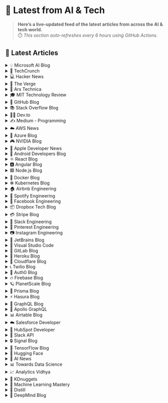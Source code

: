 # 📰 Latest from AI & Tech  

> **Here’s a live-updated feed of the latest articles from across the AI & tech world.**  
> ⏱️ *This section auto-refreshes every 6 hours using GitHub Actions.*

## 📰 Latest Articles
<!-- BLOG-POST-LIST:START -->

<details>
<summary>💡 Microsoft AI Blog</summary>

- [A conversation with Kevin Scott: What’s next in AI](https://blogs.microsoft.com/ai/a-conversation-with-kevin-scott-whats-next-in-ai/) (2022-12-06)
- [From Hot Wheels to handling content: How brands are using Microsoft AI to be more productive and imaginative](https://blogs.microsoft.com/ai/from-hot-wheels-to-handling-content-how-brands-are-using-microsoft-ai-to-be-more-productive-and-imaginative/) (2022-10-12)
- [Microsoft open sources its ‘farm of the future’ toolkit](https://blogs.microsoft.com/ai/microsoft-open-sources-its-farm-of-the-future-toolkit/) (2022-10-06)
- [How data and AI will transform contact centres for financial services](https://cloudblogs.microsoft.com/industry-blog/en-gb/financial-services/2022/07/25/how-data-and-ai-will-transform-contact-centres-for-financial-services/) (2022-07-25)
- [AI-equipped drones study dolphins on the edge of extinction](https://news.microsoft.com/apac/features/ai-drones-dolphins-maui63/) (2022-07-21)

</details>

<details>
<summary>🚀 TechCrunch</summary>

- [OpenAI reorganizes research team behind ChatGPT’s personality](https://techcrunch.com/2025/09/05/openai-reorganizes-research-team-behind-chatgpts-personality/) (2025-09-05)
- [Screw the money — Anthropic’s $1.5B copyright settlement sucks for writers](https://techcrunch.com/2025/09/05/screw-the-money-anthropics-1-5b-copyright-settlement-sucks-for-writers/) (2025-09-05)
- [Personalized AI companion app Dot is shutting down](https://techcrunch.com/2025/09/05/personalized-ai-companion-app-dot-is-shutting-down/) (2025-09-05)
- [Attorneys general warn OpenAI ‘harm to children will not be tolerated’](https://techcrunch.com/2025/09/05/attorneys-general-warn-openai-harm-to-children-will-not-be-tolerated/) (2025-09-05)
- [Google Gemini dubbed ‘high risk’ for kids and teens in new safety assessment](https://techcrunch.com/2025/09/05/google-gemini-dubbed-high-risk-for-kids-and-teens-in-new-safety-assessment/) (2025-09-05)

</details>

<details>
<summary>💻 Hacker News</summary>

- [Rug pulls, forks, and open-source feudalism](https://lwn.net/SubscriberLink/1036465/e80ebbc4cee39bfb/) (2025-09-06)
- [Developing a Space Flight Simulator in Clojure](https://www.wedesoft.de/software/2025/09/05/clojure-game/) (2025-09-06)
- [GLM 4.5 with Claude Code](https://docs.z.ai/guides/llm/glm-4.5) (2025-09-06)
- [The Universe Within 12.5 Light Years](http://www.atlasoftheuniverse.com/12lys.html) (2025-09-05)
- [Quantum Mechanics, Concise Book](https://github.com/basketballguy999/Quantum-Mechanics-Concise-Book) (2025-09-05)

</details>

<details>
<summary>📱 The Verge</summary>

- [First look: Dyson’s Spot+Scrub Ai robot seeks out stains](https://www.theverge.com/ifa-berlin/772423/dyson-spot-scrub-ai-robot-vacuum-mop-multifunction-dock-first-look) (2025-09-06)
- [The best robot vacuums we&#8217;ve tested for 2025](https://www.theverge.com/22997597/best-robot-vacuum-cleaner) (2025-09-05)
- [Silicon Valley’s most powerful alliance just got stronger](https://www.theverge.com/command-line-newsletter/773260/google-apple-search-deal-money-ai) (2025-09-05)
- [Classic Sesame Street episodes are coming to YouTube](https://www.theverge.com/news/773164/youtube-sesame-street-classic-episodes-netflix) (2025-09-05)
- [Anthropic to pay $1.5 billion to authors in landmark AI settlement](https://www.theverge.com/anthropic/773087/anthropic-to-pay-1-5-billion-to-authors-in-landmark-ai-settlement) (2025-09-05)

</details>

<details>
<summary>🔬 Ars Technica</summary>

- [GOP may finally succeed in unrelenting quest to kill two NASA climate satellites](https://arstechnica.com/space/2025/09/gop-may-finally-succeed-in-unrelenting-quest-to-kill-two-nasa-climate-satellites/) (2025-09-06)
- [Who can get a COVID vaccine—and how? It’s complicated.](https://arstechnica.com/health/2025/09/who-can-get-a-covid-vaccine-and-how-its-complicated/) (2025-09-05)
- [“First of its kind” AI settlement: Anthropic to pay authors $1.5 billion](https://arstechnica.com/tech-policy/2025/09/first-of-its-kind-ai-settlement-anthropic-to-pay-authors-1-5-billion/) (2025-09-05)
- [What to expect (and not expect) from yet another September Apple event](https://arstechnica.com/gadgets/2025/09/what-to-expect-and-not-expect-from-yet-another-september-apple-event/) (2025-09-05)
- [Civilization VII team at Firaxis Games faces layoffs](https://arstechnica.com/gaming/2025/09/civilization-vii-team-at-firaxis-games-faces-layoffs/) (2025-09-05)

</details>

<details>
<summary>🎓 MIT Technology Review</summary>

- [The Download: longevity myths, and sewer-cleaning robots](https://www.technologyreview.com/2025/09/05/1123207/the-download-longevity-myths-and-sewer-cleaning-robots/) (2025-09-05)
- [Putin says organ transplants could grant immortality. Not quite.](https://www.technologyreview.com/2025/09/05/1123113/putin-organ-transplants-immortality-longevity-replacement/) (2025-09-05)
- [Imagining the future of banking with agentic AI](https://www.technologyreview.com/2025/09/04/1123023/imagining-the-future-of-banking-with-agentic-ai/) (2025-09-04)
- [The Download: unnerving AI avatars, and Trump’s climate gift to China](https://www.technologyreview.com/2025/09/04/1123066/the-download-unnerving-ai-avatars-and-trumps-climate-gift-to-china/) (2025-09-04)
- [Transforming CX with embedded real-time analytics ](https://www.technologyreview.com/2025/09/04/1122669/transforming-cx-with-embedded-real-time-analytics/) (2025-09-04)

</details>

<details>
<summary>🐙 GitHub Blog</summary>

- [How to debug a web app with Playwright MCP and GitHub Copilot](https://github.blog/ai-and-ml/github-copilot/how-to-debug-a-web-app-with-playwright-mcp-and-github-copilot/) (2025-09-05)
- [GitHub is enabling broader access for developers in Syria following new government trade rules](https://github.blog/company/github-is-enabling-broader-access-for-developers-in-syria-following-new-government-trade-rules/) (2025-09-05)
- [Building smarter interactions with MCP elicitation: From clunky tool calls to seamless user experiences](https://github.blog/ai-and-ml/github-copilot/building-smarter-interactions-with-mcp-elicitation-from-clunky-tool-calls-to-seamless-user-experiences/) (2025-09-04)
- [5 tips for writing better custom instructions for Copilot](https://github.blog/ai-and-ml/github-copilot/5-tips-for-writing-better-custom-instructions-for-copilot/) (2025-09-03)
- [Spec-driven development with AI: Get started with a new open source toolkit](https://github.blog/ai-and-ml/generative-ai/spec-driven-development-with-ai-get-started-with-a-new-open-source-toolkit/) (2025-09-02)

</details>

<details>
<summary>📚 Stack Overflow Blog</summary>

- [Kotlin is more than just the Android house language](https://stackoverflow.blog/2025/09/05/kotlin-is-more-than-just-the-android-house-language/) (2025-09-05)
- [Back to school? Developers at Stack Overflow have some advice for you](https://stackoverflow.blog/2025/09/02/back-to-school-developers-at-stack-overflow-have-some-advice-for-you/) (2025-09-02)
- [Getting started on Stack Overflow: a step-by-step guide for students](https://stackoverflow.blog/2025/09/02/getting-started-on-stack-overflow-a-step-by-step-guide-for-students/) (2025-09-02)
- [Stack Overflow is helping you learn to code with new resources](https://stackoverflow.blog/2025/09/02/stack-overflow-is-helping-you-learn-to-code-with-new-resources/) (2025-09-02)
- [Introducing your newest study buddy: stackoverflow.ai](https://stackoverflow.blog/2025/09/02/introducing-your-newest-study-buddy-stackoverflow-ai/) (2025-09-02)

</details>

<details>
<summary>👨‍💻 Dev.to</summary>

- [Ever wished programming languages spoke more like humans?](https://dev.to/emmanuel_lijo_6fa821ceec8/ever-wished-programming-languages-spoke-more-like-humans-57o1) (2025-09-06)
- [15 ways your website loads from Google Search and how to measure each one](https://dev.to/paweldev/15-ways-your-website-loads-from-google-search-and-how-to-measure-each-one-59jg) (2025-09-06)
- [What's the Difference Between localStorage and NonLocalStorage? A Developer's Guide](https://dev.to/adrai/whats-the-difference-between-localstorage-and-nonlocalstorage-a-developers-guide-4bim) (2025-09-06)
- [Part-40: Google Serverless Cloud Run Services and Jobs](https://dev.to/latchudevops/part-40-google-serverless-cloud-run-services-and-jobs-42gh) (2025-09-06)
- [ReUniteME – Using MERN to Help Families Reconnect with Missing Persons](https://dev.to/jeelion22/reuniteme-using-mern-to-help-families-reconnect-with-missing-persons-57pe) (2025-09-06)

</details>

<details>
<summary>✍️ Medium - Programming</summary>

- [The BEAM VM Is the Most Underrated Piece of Tech You’ve Never Heard Of](https://medium.com/@neerupujari5/the-beam-vm-is-the-most-underrated-piece-of-tech-youve-never-heard-of-da9fa3cb1e52?source=rss------programming-5) (2025-09-06)
- [5 Emerging Technology Trends That Will Dominate 2025 (And How They’ll Shape Your Life)](https://medium.com/@karmakoders/5-emerging-technology-trends-that-will-dominate-2025-and-how-theyll-shape-your-life-a55d7b3fbb2a?source=rss------programming-5) (2025-09-06)
- [Tamannaah Bhatia is one of the most versatile and talented actresses in Indian cinema.](https://medium.com/@ankitdamodar89/tamannaah-bhatia-is-one-of-the-most-versatile-and-talented-actresses-in-indian-cinema-390bc364db52?source=rss------programming-5) (2025-09-06)
- [ Advanced JavaScript Tips That’ll Make You Go “Whoa!” ](https://medium.com/@TheblogStacker/advanced-javascript-tips-thatll-make-you-go-whoa-c0d7a68116c8?source=rss------programming-5) (2025-09-06)
- [From Zero to $2K/Month: My Journey Selling Code Snippets](https://medium.com/technology-core/from-zero-to-2k-month-my-journey-selling-code-snippets-bdcc49e817e1?source=rss------programming-5) (2025-09-06)

</details>

<details>
<summary>☁️ AWS News</summary>

- [Now Open — AWS Asia Pacific (New Zealand) Region](https://aws.amazon.com/blogs/aws/now-open-aws-asia-pacific-new-zealand-region/) (2025-09-01)
- [AWS Weekly Roundup: Amazon EC2, Amazon Q Developer, IPv6 updates, and more (September 1, 2025)](https://aws.amazon.com/blogs/aws/aws-weekly-roundup-amazon-ec2-amazon-q-developer-ipv6-updates-and-more-september-1-2025/) (2025-09-01)
- [New general-purpose Amazon EC2 M8i and M8i Flex instances are now available](https://aws.amazon.com/blogs/aws/new-general-purpose-amazon-ec2-m8i-and-m8i-flex-instances-are-now-available/) (2025-08-28)
- [AWS services scale to new heights for Prime Day 2025: key metrics and milestones](https://aws.amazon.com/blogs/aws/aws-services-scale-to-new-heights-for-prime-day-2025-key-metrics-and-milestones/) (2025-08-26)
- [AWS Weekly Roundup: Amazon Aurora 10th anniversary, Amazon EC2 R8 instances, Amazon Bedrock and more (August 25, 2025)](https://aws.amazon.com/blogs/aws/aws-weekly-roundup-amazon-aurora-10th-anniversary-amazon-ec2-r8-instances-amazon-bedrock-and-more-august-25-2025/) (2025-08-25)

</details>

<details>
<summary>🔵 Azure Blog</summary>

- [Azure mandatory multifactor authentication: Phase 2 starting in October 2025](https://azure.microsoft.com/en-us/blog/azure-mandatory-multifactor-authentication-phase-2-starting-in-october-2025/) (2025-09-05)
- [Microsoft Cost Management updates—July & August 2025](https://azure.microsoft.com/en-us/blog/microsoft-cost-management-updates-july-august-2025/) (2025-09-04)
- [Agent Factory: From prototype to production—developer tools and rapid agent development](https://azure.microsoft.com/en-us/blog/agent-factory-from-prototype-to-production-developer-tools-and-rapid-agent-development/) (2025-09-03)
- [Agent Factory: Top 5 agent observability best practices for reliable AI](https://azure.microsoft.com/en-us/blog/agent-factory-top-5-agent-observability-best-practices-for-reliable-ai/) (2025-08-27)
- [Transforming scientific discovery with Microsoft Azure and NVIDIA](https://azure.microsoft.com/en-us/blog/transforming-scientific-discovery-with-microsoft-azure-and-nvidia/) (2025-08-26)

</details>

<details>
<summary>🎮 NVIDIA Blog</summary>

- [Now Live: Europe’s First Exascale Supercomputer, JUPITER, Accelerates Climate Research, Neuroscience, Quantum Simulation](https://blogs.nvidia.com/blog/jupiter-exascale-supercomputer-live/) (2025-09-05)
- [NVIDIA Pledges AI Education Funding for K-12 Programs](https://blogs.nvidia.com/blog/ai-education-k-12/) (2025-09-04)
- [AI On: 6 Ways AI Agents Are Raising Team Performance — and How to Measure It](https://blogs.nvidia.com/blog/ways-ai-agents-are-raising-team-performance/) (2025-09-04)
- [Cloud Gaming to Reach New Heights: GeForce NOW’s Blackwell RTX Upgrade Begins Next Week](https://blogs.nvidia.com/blog/geforce-now-thursday-sept-2025/) (2025-09-04)
- [Scene It to Believe It: Populate 3D Worlds Quickly With NVIDIA AI Blueprints](https://blogs.nvidia.com/blog/rtx-ai-garage-blueprint-3d-object-nim-microsoft-trellis/) (2025-09-03)

</details>

<details>
<summary>🍎 Apple Developer News</summary>

- [Hello Developer: September 2025](https://developer.apple.com/news/?id=6zd7a3al) (2025-09-02)
- [Awe dropping.](https://developer.apple.com/news/?id=p9nukitr) (2025-08-26)
- [Tax and Price Updates for Apps, In-App Purchases, and Subscriptions](https://developer.apple.com/news/?id=yo2104n5) (2025-08-21)
- [Hello Developer: August 2025](https://developer.apple.com/news/?id=4qkavrhc) (2025-08-05)
- [Updated age ratings in App Store Connect](https://developer.apple.com/news/?id=ks775ehf) (2025-07-24)

</details>

<details>
<summary>🤖 Android Developers Blog</summary>

- [Elevating media playback: Introducing preloading with Media3 - Part 1](https://android-developers.googleblog.com/2025/09/introducing-preloading-with-media3.html) (2025-09-05)
- [Best practices for migrating users to passkeys with Credential Manager](https://android-developers.googleblog.com/2025/09/best-practices-migrating-users-passkeys-credential-manager.html) (2025-09-04)
- [#WeArePlay: Meet the people behind apps & games powering businesses around the world](https://android-developers.googleblog.com/2025/09/weareplay-meet-people-behind-apps-games.html) (2025-09-04)
- [The latest for devs from Made by Google, updates to Gemini in Android Studio, plus a new Androidify: our summer episode of The Android Show ](https://android-developers.googleblog.com/2025/09/the-android-show-summer-edition.html) (2025-09-03)
- [Entri cut UI development time by 40% with Gemini in Android Studio](https://android-developers.googleblog.com/2025/09/entri-cut-ui-development-time-gemini-android-studio.html) (2025-09-03)

</details>

<details>
<summary>⚛️ React Blog</summary>

- [React Labs: What We've Been Working On – June 2022](https://reactjs.org/blog/2022/06/15/react-labs-what-we-have-been-working-on-june-2022.html) (2022-06-15)
- [React v18.0](https://reactjs.org/blog/2022/03/29/react-v18.html) (2022-03-29)
- [How to Upgrade to React 18](https://reactjs.org/blog/2022/03/08/react-18-upgrade-guide.html) (2022-03-08)
- [React Conf 2021 Recap](https://reactjs.org/blog/2021/12/17/react-conf-2021-recap.html) (2021-12-17)
- [The Plan for React 18](https://reactjs.org/blog/2021/06/08/the-plan-for-react-18.html) (2021-06-08)

</details>

<details>
<summary>🅰️ Angular Blog</summary>

- [Angular Summer Update 2025](https://blog.angular.dev/angular-summer-update-2025-1987592a0b42?source=rss----447683c3d9a3---4) (2025-08-29)
- [The Angular Custom Profiling Track is now available](https://blog.angular.dev/the-angular-custom-profiling-track-is-now-available-0f9d8d36218a?source=rss----447683c3d9a3---4) (2025-07-02)
- [Announcing Angular v20](https://blog.angular.dev/announcing-angular-v20-b5c9c06cf301?source=rss----447683c3d9a3---4) (2025-05-28)
- [Build AI-Powered Apps With Genkit and Angular](https://blog.angular.dev/build-ai-powered-apps-with-genkit-and-angular-707db8918c3a?source=rss----447683c3d9a3---4) (2025-03-18)
- [Seamless data fetching with httpResource](https://blog.angular.dev/seamless-data-fetching-with-httpresource-71ba7c4169b9?source=rss----447683c3d9a3---4) (2025-03-07)

</details>

<details>
<summary>🟩 Node.js Blog</summary>

- [Node.js v20.19.5 (LTS)](https://nodejs.org/en/blog/release/v20.19.5) (2025-09-03)
- [Node.js v22.19.0 (LTS)](https://nodejs.org/en/blog/release/v22.19.0) (2025-08-28)
- [Node.js v24.7.0 (Current)](https://nodejs.org/en/blog/release/v24.7.0) (2025-08-27)
- [Node.js v24.6.0 (Current)](https://nodejs.org/en/blog/release/v24.6.0) (2025-08-14)
- [Node.js v22.18.0 (LTS)](https://nodejs.org/en/blog/release/v22.18.0) (2025-07-31)

</details>

<details>
<summary>🐳 Docker Blog</summary>

- [Docker Acquisition of MCP Defender Helps Meet Challenges of Securing the Agentic Future](https://www.docker.com/blog/docker-acquires-mcp-defender-ai-agent-security/) (2025-09-05)
- [Hybrid AI Isn’t the Future — It’s Here (and It Runs in Docker)](https://www.docker.com/blog/hybrid-ai-and-how-it-runs-in-docker/) (2025-09-04)
- [You are Doing MCP Wrong: 3 Big Misconceptions](https://www.docker.com/blog/mcp-misconceptions-tools-agents-not-api/) (2025-09-03)
- [Broadcom’s New Bitnami Restrictions? Migrate Easily with Docker](https://www.docker.com/blog/broadcoms-new-bitnami-restrictions-migrate-easily-with-docker/) (2025-08-30)
- [Boost Your Copilot with SonarQube via Docker MCP Toolkit and Gateway](https://www.docker.com/blog/blog-sonarqube-copilot-docker-mcp-toolkit/) (2025-08-29)

</details>

<details>
<summary>☸️ Kubernetes Blog</summary>

- [Kubernetes v1.34: Pod Replacement Policy for Jobs Goes GA](https://kubernetes.io/blog/2025/09/05/kubernetes-v1-34-pod-replacement-policy-for-jobs-goes-ga/) (2025-09-05)
- [Kubernetes v1.34: PSI Metrics for Kubernetes Graduates to Beta](https://kubernetes.io/blog/2025/09/04/kubernetes-v1-34-introducing-psi-metrics-beta/) (2025-09-04)
- [Kubernetes v1.34: Service Account Token Integration for Image Pulls Graduates to Beta](https://kubernetes.io/blog/2025/09/03/kubernetes-v1-34-sa-tokens-image-pulls-beta/) (2025-09-03)
- [Kubernetes v1.34: Introducing CPU Manager Static Policy Option for Uncore Cache Alignment](https://kubernetes.io/blog/2025/09/02/kubernetes-v1-34-prefer-align-by-uncore-cache-cpumanager-static-policy-optimization/) (2025-09-02)
- [Kubernetes v1.34: DRA has graduated to GA](https://kubernetes.io/blog/2025/09/01/kubernetes-v1-34-dra-updates/) (2025-09-01)

</details>

<details>
<summary>🏠 Airbnb Engineering</summary>

- [Migrating Airbnb’s JVM Monorepo to Bazel](https://medium.com/airbnb-engineering/migrating-airbnbs-jvm-monorepo-to-bazel-33f90eda51ec?source=rss----53c7c27702d5---4) (2025-08-13)
- [Seamless Istio Upgrades at Scale](https://medium.com/airbnb-engineering/seamless-istio-upgrades-at-scale-bcb0e49c5cf8?source=rss----53c7c27702d5---4) (2025-08-07)
- [Achieving High Availability with distributed database on Kubernetes at Airbnb](https://medium.com/airbnb-engineering/achieving-high-availability-with-distributed-database-on-kubernetes-at-airbnb-58cc2e9856f4?source=rss----53c7c27702d5---4) (2025-07-28)
- [Understanding and Improving SwiftUI Performance](https://medium.com/airbnb-engineering/understanding-and-improving-swiftui-performance-37b77ac61896?source=rss----53c7c27702d5---4) (2025-06-24)
- [Load Testing with Impulse at Airbnb](https://medium.com/airbnb-engineering/load-testing-with-impulse-at-airbnb-f466874d03d2?source=rss----53c7c27702d5---4) (2025-06-09)

</details>

<details>
<summary>🎵 Spotify Engineering</summary>

- [Incident Report: Spotify Outage on April 16, 2025](https://engineering.atspotify.com/2025/5/incident-report-spotify-outage-on-april-16-2025/) (2025-05-09)
- [Celebrating Five Years of Backstage: From Open Source Project to Enterprise Business](https://engineering.atspotify.com/2025/4/celebrating-five-years-of-backstage/) (2025-04-23)
- [A Behind-the-Scenes Look at How We Release the Spotify App (Part 1)](https://engineering.atspotify.com/2025/4/how-we-release-the-spotify-app-part-1/) (2025-04-17)
- [An Insider’s Tips for Taking the Certified Backstage Associate (CBA) Exam](https://engineering.atspotify.com/2025/3/certified-backstage-associate-exam-tips/) (2025-03-25)
- [Building Confidence: A Case Study in How to Create Confidence Scores for GenAI Applications](https://engineering.atspotify.com/2024/12/building-confidence-a-case-study-in-how-to-create-confidence-scores-for-genai-applications/) (2024-12-12)

</details>

<details>
<summary>👥 Facebook Engineering</summary>

- [A New Ranking Framework for Better Notification Quality on Instagram](https://engineering.fb.com/2025/09/02/ml-applications/a-new-ranking-framework-for-better-notification-quality-on-instagram/) (2025-09-02)
- [Enabling Kotlin incremental compilation on Buck2](https://engineering.fb.com/2025/08/26/open-source/enabling-kotlin-incremental-compilation-on-buck2/) (2025-08-26)
- [Creating AI agent solutions for warehouse data access and security](https://engineering.fb.com/2025/08/13/data-infrastructure/agentic-solution-for-warehouse-data-access/) (2025-08-13)
- [Federation Platform and Privacy Waves: How Meta distributes compliance-related tasks at scale](https://engineering.fb.com/2025/08/11/security/federation-platform-privacy-waves-meta-distributes-compliance-tasks/) (2025-08-11)
- [Diff Risk Score: AI-driven risk-aware software development](https://engineering.fb.com/2025/08/06/developer-tools/diff-risk-score-drs-ai-risk-aware-software-development-meta/) (2025-08-06)

</details>

<details>
<summary>📦 Dropbox Tech Blog</summary>

- [Hack Week 2025: How these engineers liquid-cooled a GPU server](https://dropbox.tech/culture/hack-week-2025-liquid-cooling-gpu-server) (2025-08-27)
- [Driving AI adoption at Dropbox: a conversation with CTO Ali Dasdan](https://dropbox.tech/culture/ai-adoption-productivity-dropbox-cto-ali-dasdan) (2025-08-19)
- [Making file encryption fast and secure for teams with advanced key management](https://dropbox.tech/security/file-encryption-teams-advanced-key-management) (2025-07-10)
- [Seventh-generation server hardware at Dropbox: our most efficient and capable architecture yet](https://dropbox.tech/infrastructure/seventh-generation-server-hardware) (2025-07-02)
- [How we brought multimedia search to Dropbox Dash](https://dropbox.tech/infrastructure/multimedia-search-dropbox-dash-evolution) (2025-05-29)

</details>

<details>
<summary>💳 Stripe Blog</summary>

- [Introducing Tempo, the payments-first blockchain](https://tempo.xyz/launch-announcement) (2025-09-04)
- [The conversion paradox: 3DS trends in regulated markets](https://stripe.com/blog/3ds-trends-in-regulated-markets) (2025-08-26)
- [The top industries and business models using AI for fraud prevention](https://stripe.com/blog/top-industries-and-business-models-using-ai-for-fraud-prevention) (2025-08-12)
- [How we built it: Jurisdiction resolution for Stripe Tax](https://stripe.com/blog/how-we-built-it-jurisdiction-resolution-for-stripe-tax) (2025-07-10)
- [Inside the growth of the top AI companies on Stripe](https://stripe.com/blog/inside-the-growth-of-the-top-ai-companies-on-stripe) (2025-06-30)

</details>

<details>
<summary>💬 Slack Engineering</summary>

- [Building Slack’s Anomaly Event Response](https://slack.engineering/building-slacks-anomaly-event-response/) (2025-09-04)
- [Optimizing Our E2E Pipeline](https://slack.engineering/speedup-e2e-testing/) (2025-04-14)
- [How we built enterprise search to be secure and private](https://slack.engineering/how-we-built-enterprise-search-to-be-secure-and-private/) (2025-03-07)
- [Automated Accessibility Testing at Slack](https://slack.engineering/automated-accessibility-testing-at-slack/) (2025-01-07)
- [Migration Automation: Easing the Jenkins → GHA shift with help from AI](https://slack.engineering/migration-automation-easing-the-jenkins-%e2%86%92-gha-shift-with-help-from-ai/) (2024-12-16)

</details>

<details>
<summary>📌 Pinterest Engineering</summary>

- [Developer Experience at Pinterest: The Journey to PinConsole](https://medium.com/pinterest-engineering/developer-experience-at-pinterest-the-journey-to-pinconsole-b34ac9e3bdd9?source=rss-ef81ef829bcb------2) (2025-08-22)
- [Debugging the One-in-a-Million Failure: Migrating Pinterest’s Search Infrastructure to Kubernetes](https://medium.com/pinterest-engineering/debugging-the-one-in-a-million-failure-migrating-pinterests-search-infrastructure-to-kubernetes-bef9af9dabf4?source=rss-ef81ef829bcb------2) (2025-07-16)
- [Next Gen Data Processing at Massive Scale At Pinterest With Moka (Part 1 of 2)](https://medium.com/pinterest-engineering/next-gen-data-processing-at-massive-scale-at-pinterest-with-moka-part-1-of-2-39a36d5e82c4?source=rss-ef81ef829bcb------2) (2025-07-11)
- [Scaling Pinterest ML Infrastructure with Ray: From Training to End-to-End ML Pipelines](https://medium.com/pinterest-engineering/scaling-pinterest-ml-infrastructure-with-ray-from-training-to-end-to-end-ml-pipelines-4038b9e837a0?source=rss-ef81ef829bcb------2) (2025-06-24)
- [Unlocking Efficient Ad Retrieval: Offline Approximate Nearest Neighbors in Pinterest Ads](https://medium.com/pinterest-engineering/unlocking-efficient-ad-retrieval-offline-approximate-nearest-neighbors-in-pinterest-ads-6fccc131ac14?source=rss-ef81ef829bcb------2) (2025-06-12)

</details>

<details>
<summary>📷 Instagram Engineering</summary>

- [The Instagram Engineering Blog has a new location](https://instagram-engineering.com/the-instagram-engineering-blog-has-a-new-location-85de9ab8d90f?source=rss----37dc2a3034f2---4) (2022-07-12)
- [Five things I learned about working on content quality at Instagram](https://instagram-engineering.com/five-things-i-learned-about-working-on-content-quality-at-instagram-5031b1342bea?source=rss----37dc2a3034f2---4) (2020-01-25)
- [Instagram Data Saver Mode](https://instagram-engineering.com/instagram-data-saver-mode-ffb01fd5a6bd?source=rss----37dc2a3034f2---4) (2019-12-13)
- [Powered by AI: Instagram’s Explore recommender system](https://instagram-engineering.com/powered-by-ai-instagrams-explore-recommender-system-7ca901d2a882?source=rss----37dc2a3034f2---4) (2019-11-26)
- [10 Questions with Shupin Mao, Well-being tech lead](https://instagram-engineering.com/10-questions-with-shupin-mao-well-being-tech-lead-3b19f19b168d?source=rss----37dc2a3034f2---4) (2019-11-08)

</details>

<details>
<summary>💎 JetBrains Blog</summary>

- [Connect MCP Servers to Junie in PhpStorm](https://blog.jetbrains.com/phpstorm/2025/09/connect-mcp-servers-to-junie-in-phpstorm/) (2025-09-05)
- [Java Annotated Monthly – September 2025](https://blog.jetbrains.com/idea/2025/09/java-annotated-monthly-september-2025/) (2025-09-05)
- [5 Ways Static Code Analysis Can Improve Developer Experience](https://blog.jetbrains.com/qodana/2025/09/improve-developer-experience/) (2025-09-04)
- [The First Set of Updates and Fixes for ReSharper and Rider 2025.2 Is Out!](https://blog.jetbrains.com/dotnet/2025/09/04/resharper-and-rider-2025-2-1-is-out/) (2025-09-04)
- [JetBrains JavaScript Day 2025 Registration Is Now Open](https://blog.jetbrains.com/webstorm/2025/09/jetbrains-javascript-day-2025-registration-is-now-open/) (2025-09-04)

</details>

<details>
<summary>📝 Visual Studio Code</summary>

- [VS Code Dev Days – Join an event near you to learn about AI-assisted development](https://code.visualstudio.com/blogs/2025/08/27/vscode-dev-days) (2025-08-26)
- [July 2025 (version 1.103)](https://code.visualstudio.com/updates/v1_103) (2025-08-07)
- [Command GitHub's Coding Agent from VS Code](https://code.visualstudio.com/blogs/2025/07/17/copilot-coding-agent) (2025-07-17)
- [June 2025 (version 1.102)](https://code.visualstudio.com/updates/v1_102) (2025-07-09)
- [Open Source AI Editor: First Milestone](https://code.visualstudio.com/blogs/2025/06/30/openSourceAIEditorFirstMilestone) (2025-06-30)

</details>

<details>
<summary>🦊 GitLab Blog</summary>

- [A developer's guide to building secure retail apps with GitLab](https://about.gitlab.com/blog/a-developers-guide-to-building-secure-retail-apps-with-gitlab/) (2025-09-04)
- [Vibe coding with GitLab Duo Agent Platform: Issue to MR Flow](https://about.gitlab.com/blog/vibe-coding-with-gitlab-duo-agent-platform-issue-to-mr-flow/) (2025-09-03)
- [GitLab achieves ISO/IEC 42001 certification for AI governance](https://about.gitlab.com/blog/gitlab-achieves-iso-iec-42001-certification-for-ai-governance/) (2025-09-02)
- [Secure Rust development with GitLab](https://about.gitlab.com/blog/secure-rust-development-with-gitlab/) (2025-09-02)
- [Why enterprise independence matters more than ever in DevSecOps](https://about.gitlab.com/blog/why-enterprise-independence-matters-more-than-ever-in-devsecops/) (2025-09-02)

</details>

<details>
<summary>💜 Heroku Blog</summary>

- [Corrective Action Update for the Heroku June 10th Outage](https://www.heroku.com/blog/corrective-action-update-june-10-outage/) (2025-09-05)
- [Discover How Heroku’s AI PaaS Delivers Real-World Results at Dreamforce](https://www.heroku.com/blog/heroku-ai-paas-dreamforce-2025/) (2025-09-04)
- [Amazon Nova Models: Now Available on Heroku](https://www.heroku.com/blog/amazon-nova-models-now-available/) (2025-08-26)
- [Heroku AI Expands Model Offering with OpenAI’s gpt-oss-120b](https://www.heroku.com/blog/heroku-ai-openai-gpt-oss-120b-model-now-available/) (2025-08-20)
- [Building Data-Aware AI Applications with Heroku AI and LlamaIndex](https://www.heroku.com/blog/building-data-aware-ai-applications-with-heroku-ai-llamaindex/) (2025-08-19)

</details>

<details>
<summary>🔶 Cloudflare Blog</summary>

- [Addressing the unauthorized issuance of multiple TLS certificates for 1.1.1.1](https://blog.cloudflare.com/unauthorized-issuance-of-certificates-for-1-1-1-1/) (2025-09-04)
- [AI Week 2025: Recap](https://blog.cloudflare.com/ai-week-2025-wrapup/) (2025-09-03)
- [The impact of the Salesloft Drift breach on Cloudflare and our customers](https://blog.cloudflare.com/response-to-salesloft-drift-incident/) (2025-09-02)
- [Automating threat analysis and response with Cloudy ](https://blog.cloudflare.com/automating-threat-analysis-and-response-with-cloudy/) (2025-08-29)
- [Cloudy Summarizations of Email Detections: Beta Announcement](https://blog.cloudflare.com/cloudy-driven-email-security-summaries/) (2025-08-29)

</details>

<details>
<summary>📞 Twilio Blog</summary>

- [
Compliance Toolkit: AI-powered support for SMS compliance
](
https://www.twilio.com/en-us/blog/products/launches/introducing-compliance-toolkit
) (2025-09-03)
- [
Calculating Character Count of RCS Messages
](
https://www.twilio.com/en-us/blog/developers/rcs-character-count
) (2025-09-03)
- [
Laravel Queries: Learn by Building a Data Table
](
https://www.twilio.com/en-us/blog/developers/community/laravel-queries-learn-by-building-a-data-table
) (2025-09-02)
- [
Guide to Apple Mail Privacy Protection (MPP) & iOS 18 (2025)
](
https://www.twilio.com/en-us/blog/insights/apple-mail-privacy-protection
) (2025-09-01)
- [
AI Email Marketing: Tools, Benefits & Best Practices in 2025
](
https://www.twilio.com/en-us/blog/insights/ai-based-email-marketing
) (2025-09-01)

</details>

<details>
<summary>🔐 Auth0 Blog</summary>

- [Fine-Grained Authorization in ASP.NET Core with Auth0 FGA](https://auth0.com/blog/fine-grained-authorization-in-aspnet-core-with-auth0-fga/) (2025-09-05)
- [An Accessible Guide to WCAG 3.3.8: Authentication Without Frustration](https://auth0.com/blog/an-accessible-guide-to-wcag-3-3-8-authentication-without-frustration/) (2025-09-03)
- [API Keys and AI Agents: Four Common Risks](https://auth0.com/blog/api-key-security-for-ai-agents/) (2025-09-02)
- [Implementing Asynchronous Human-in-the-Loop Authorization in Python with LangGraph and Auth0](https://auth0.com/blog/async-ciba-python-langgraph-auth0/) (2025-08-29)
- [How to Build a Python MCP Server to Consult a Knowledge Base](https://auth0.com/blog/build-python-mcp-server-for-blog-search/) (2025-08-28)

</details>

<details>
<summary>🔥 Firebase Blog</summary>

- [#FirebaserFriday: Frank van Puffelen](http://firebase.googleblog.com/2022/02/meet-firebaser-Puf.html) (2022-03-18)
- [How Firebase Performance Monitoring optimized app startup time](http://firebase.googleblog.com/2022/03/how-Firebase-Performance-Monitoring-optimized-app-startup-time.html) (2022-03-09)
- [Using Machine Learning to optimize mobile game experiences](http://firebase.googleblog.com/2022/02/custom-ondevice-machine-learning.html) (2022-02-15)
- [Accept Payments with Cloud Firestore and Google Pay](http://firebase.googleblog.com/2022/02/accept-payments-with-Cloud-Firestore-and-Google-Pay.html) (2022-02-11)
- [Everything you need to know about Remote Config’s latest personalization feature](http://firebase.googleblog.com/2022/01/remote-config-personalization-overview.html) (2022-01-26)

</details>

<details>
<summary>🪐 PlanetScale Blog</summary>

- [Announcing Neki](https://planetscale.com/blog/announcing-neki) (2025-08-11)
- [Caching](https://planetscale.com/blog/caching) (2025-07-08)
- [The principles of extreme fault tolerance](https://planetscale.com/blog/the-principles-of-extreme-fault-tolerance) (2025-07-03)
- [Announcing PlanetScale for Postgres](https://planetscale.com/blog/planetscale-for-postgres) (2025-07-01)
- [Benchmarking Postgres](https://planetscale.com/blog/benchmarking-postgres) (2025-07-01)

</details>

<details>
<summary>🔷 Prisma Blog</summary>

- [Key takeaways from the Discover Data DX virtual event](https://www.prisma.io/blog/datadx-event-recap-z5Pcp6HzBz5m) (2023-12-13)
- [Prisma Accelerate now in General Availability](https://www.prisma.io/blog/accelerate-ga-release-I9cQM6bSf2g6) (2023-10-26)
- [Support for Serverless Database Drivers in Prisma ORM Is Now in Preview](https://www.prisma.io/blog/serverless-database-drivers-KML1ehXORxZV) (2023-10-06)
- [Launching the Data DX Manifesto: Shaping a new paradigm in data-driven development](https://www.prisma.io/blog/datadx-manifesto-ikgyqj170k8h) (2023-10-05)
- [SQLite on the Edge: Prisma Support for Turso is in Early Access](https://www.prisma.io/blog/prisma-turso-ea-support-rXGd_Tmy3UXX) (2023-09-28)

</details>

<details>
<summary>⚡ Hasura Blog</summary>

- [Data access layer: Unlocking the full potential of financial data](https://hasura.io/blog/data-access-layer-unlocking-the-full-potential-of-financial-data/) (2025-03-24)
- [Time-traveling through your data architecture: Using data agents to understand change](https://hasura.io/blog/time-traveling-through-your-data-architecture-using-data-agents-to-understand-change/) (2025-03-19)
- [Data products, data contracts: A new model for data management in financial services](https://hasura.io/blog/data-products-data-contracts-a-new-model-for-data-management-in-financial-services/) (2025-03-18)
- [How PromptQL achieves 100% accuracy for AI on enterprise data](https://hasura.io/blog/how-promptql-achieves-100-accuracy-for-ai-on-enterprise-data/) (2025-03-11)
- [Hasura: Powerful access control on MongoDB data](https://hasura.io/blog/hasura-powerful-access-control-on-mongodb-data/) (2025-03-05)

</details>

<details>
<summary>🔗 GraphQL Blog</summary>

- [GraphQL: Supercharging AI](https://graphql.org/blog/2025-07-03-graphql-supercharging-ai) (2025-07-03)
- [📣 May 2025 GraphQL Foundation Board Meeting Recap](https://graphql.org/blog/2025-06-27-governing-board-recap) (2025-06-27)
- [GraphQL.js Docs Updates, April - May 2025](https://graphql.org/blog/2025-06-26-docs-updates) (2025-06-26)
- [🆕 Announcing graphql-js.org!](https://graphql.org/blog/2025-06-20-graphql-js-org) (2025-06-20)
- [📣 April 2025 GraphQL Foundation Board Meeting Recap](https://graphql.org/blog/2025-05-15-governing-board-recap) (2025-05-15)

</details>

<details>
<summary>🚀 Apollo GraphQL</summary>

- [Apollo Client 4.0: A Leaner and Cleaner GraphQL Client with No Compromises](https://www.apollographql.com/blog/announcing-apollo-client-4-0) (2025-09-03)
- [How Indeed’s Bold Bet on Parallel API Platforms Paid Off](https://www.apollographql.com/blog/how-indeeds-bold-bet-on-parallel-api-platforms-paid-off) (2025-09-02)
- [MCP Server Builder Drop: July Highlights from San Francisco and New York](https://www.apollographql.com/blog/mcp-server-builder-drop-july-highlights-from-san-francisco-and-new-york) (2025-08-12)
- [Introducing Authorization for Apollo MCP Server: Secure AI Access to Your GraphQL APIs](https://www.apollographql.com/blog/introducing-authorization-for-apollo-mcp-server) (2025-08-08)
- [Announcing the Apollo GraphOS Operator in Public Preview](https://www.apollographql.com/blog/announcing-the-apollo-graphos-operator-in-public-preview) (2025-08-05)

</details>

<details>
<summary>📊 Airtable Blog</summary>

- [Automate 5X more work at the same cost with Airtable AI](https://blog.airtable.com/airtable-ai-price-change/) (2025-05-14)
- [Airtable is now available in AWS Marketplace](https://blog.airtable.com/airtable-available-in-aws-marketplace/) (2024-11-12)
- [It’s time to change the way we build digital products. Introducing, ProductCentral.](https://blog.airtable.com/change-way-build-digital-products/) (2024-10-15)
- [New capabilities to unlock agility at scale](https://blog.airtable.com/launching-new-capabilities-for-the-enterprise/) (2024-09-26)
- [Product in the age of AI: Three bold predictions for the future of product management](https://blog.airtable.com/future-of-product-management/) (2024-09-05)

</details>

<details>
<summary>☁️ Salesforce Developer</summary>

- [Build and Manage Agents with Agentforce Python SDK](https://developer.salesforce.com/blogs/2025/09/build-and-manage-agents-with-agentforce-python-sdk.html) (2025-09-04)
- [A Developer’s Guide to Context Engineering with Agentforce](https://developer.salesforce.com/blogs/2025/08/a-developers-guide-to-context-engineering-with-agentforce.html) (2025-08-26)
- [Secure Service Agents with Customer Verification](https://developer.salesforce.com/blogs/2025/08/secure-service-agents-with-customer-verification.html) (2025-08-21)
- [Process Unstructured Data with Document AI](https://developer.salesforce.com/blogs/2025/08/process-unstructured-data-with-document-ai.html) (2025-08-19)
- [Agentify Your Website Content with the Data Cloud Web Content (Crawler) Connector](https://developer.salesforce.com/blogs/2025/08/agentify-your-website-content-data-cloud-web-content-crawler-connector.html) (2025-08-14)

</details>

<details>
<summary>🧡 HubSpot Developer</summary>

- [Navigating the Reimagined Marketplace for App Developers](https://developers.hubspot.com/blog/reimagined-marketplace-for-app-developers) (2025-09-03)
- [Fall Spotlight 2025: A Look at Tools for Developers](https://developers.hubspot.com/blog/a-look-at-tools-for-developers) (2025-09-02)
- [Build Faster, Deliver Smarter: Introducing the HubSpot Developer Platform](https://developers.hubspot.com/blog/introducing-hubspot-developer-platform) (2025-09-02)
- [A Developer's Guide to Building on the HubSpot Marketplace: The Swarm's Journey](https://developers.hubspot.com/blog/a-developers-guide-to-building-on-the-hubspot-marketplace-the-swarms-journey) (2025-08-29)
- [The Developer’s Guide to INBOUND25](https://developers.hubspot.com/blog/the-developers-guide-to-inbound25) (2025-08-08)

</details>

<details>
<summary>💬 Slack API</summary>

- [Workforce Lab Expert Panel – AI agents and the future of work](https://slack.com/blog/news/workforce-lab-expert-panel-ai-agents-and-the-future-of-work) (2025-09-03)
- [AI Summarization: A Guide to Conquering Information Overload](https://slack.com/blog/productivity/ai-summarization-a-guide-to-conquering-information-overload) (2025-08-31)
- [Unlock the Full Power of Your Tech Stack with Slack Work Objects](https://slack.com/blog/news/slack-work-objects-integration) (2025-08-27)
- [Why Your Next Big Idea Needs a Proof of Concept First](https://slack.com/blog/productivity/why-your-next-big-idea-needs-a-proof-of-concept-first) (2025-08-26)
- [7 Team-Building Activities To Move Forward as One](https://slack.com/blog/collaboration/team-building-activities-move-forward) (2025-08-20)

</details>

<details>
<summary>🔒 Signal Blog</summary>

- [By Default, Signal Doesn't Recall](https://signal.org/blog/signal-doesnt-recall/) (2025-05-21)
- [A Synchronized Start for Linked Devices](https://signal.org/blog/a-synchronized-start-for-linked-devices/) (2025-01-27)
- [Improving Private Signal Calls: Call Links & More](https://signal.org/blog/call-links/) (2024-11-11)
- [Proxy Please: Help People Connect to Signal](https://signal.org/blog/proxy-please/) (2024-08-09)
- [Keep your phone number private with Signal usernames](https://signal.org/blog/phone-number-privacy-usernames/) (2024-02-20)

</details>

<details>
<summary>🧠 TensorFlow Blog</summary>

- [What's new in TensorFlow 2.20](https://blog.tensorflow.org/2025/08/whats-new-in-tensorflow-2-20.html) (2025-08-19)
- [What's new in TensorFlow 2.19](https://blog.tensorflow.org/2025/03/whats-new-in-tensorflow-2-19.html) (2025-03-13)
- [Introducing Wake Vision: A High-Quality, Large-Scale Dataset for TinyML Computer Vision Applications](https://blog.tensorflow.org/2024/12/introducing-wake-vision-new-dataset-for-person-detection-in-tinyml.html) (2024-12-05)
- [MLSysBook.AI: Principles and Practices of Machine Learning Systems Engineering](https://blog.tensorflow.org/2024/11/mlsysbookai-principles-and-practices-of-machine-learning-systems-engineering.html) (2024-11-19)
- [What's new in TensorFlow 2.18](https://blog.tensorflow.org/2024/10/whats-new-in-tensorflow-218.html) (2024-10-28)

</details>

<details>
<summary>🤗 Hugging Face</summary>

- [Welcome EmbeddingGemma, Google's new efficient embedding model](https://huggingface.co/blog/embeddinggemma) (2025-09-04)
- [Make your ZeroGPU Spaces go brrr with PyTorch ahead-of-time compilation](https://huggingface.co/blog/zerogpu-aoti) (2025-09-02)
- [Generate Images with Claude and Hugging Face](https://huggingface.co/blog/claude-and-mcp) (2025-08-19)
- [From Zero to GPU: A Guide to Building and Scaling Production-Ready CUDA Kernels](https://huggingface.co/blog/kernel-builder) (2025-08-18)
- [MCP for Research: How to Connect AI to Research Tools](https://huggingface.co/blog/mcp-for-research) (2025-08-18)

</details>

<details>
<summary>🤖 AI News</summary>

- [UK AI sector growth hits record £2.9B investment ](https://www.artificialintelligence-news.com/news/uk-ai-sector-growth-hits-record-2-9b-investment/) (2025-09-05)
- [Switzerland releases 100% open AI model](https://www.artificialintelligence-news.com/news/switzerland-releases-its-own-fully-open-ai-model/) (2025-09-04)
- [From minutes to milliseconds: How CrateDB is tackling AI data infrastructure](https://www.artificialintelligence-news.com/news/from-minutes-to-milliseconds-how-cratedb-is-tackling-ai-data-infrastructure/) (2025-09-04)
- [Resham Kotecha, Open Data Institute: How the EU can lead in AI](https://www.artificialintelligence-news.com/news/how-the-eu-can-lead-in-ai/) (2025-09-04)
- [AI hacking tool exploits zero-day security vulnerabilities in minutes](https://www.artificialintelligence-news.com/news/ai-hacking-tool-exploits-zero-day-security-vulnerabilities-in-minutes/) (2025-09-03)

</details>

<details>
<summary>📊 Towards Data Science</summary>

- [How to Context Engineer to Optimize Question Answering Pipelines](https://towardsdatascience.com/how-to-context-engineer-to-optimize-question-answering-pipelines/) (2025-09-05)
- [Showcasing Your Work on HuggingFace Spaces](https://towardsdatascience.com/showcasing-your-work-on-huggingface-spaces/) (2025-09-05)
- [AI Operations Under the Hood: Challenges and Best Practices](https://towardsdatascience.com/ai-operations-under-the-hood-challenges-and-best-practices/) (2025-09-05)
- [Zero-Inflated Data: A Comparison of Regression Models](https://towardsdatascience.com/zero-inflated-data-comparison-of-regression-models/) (2025-09-05)
- [Tool Masking: The Layer MCP Forgot](https://towardsdatascience.com/tool-masking-the-layer-mcp-forgot/) (2025-09-05)

</details>

<details>
<summary>📈 Analytics Vidhya</summary>

- [Is This the Last Nail in the Coffin for Indian AI Startups?](https://www.analyticsvidhya.com/blog/2025/09/indian-ai-startups/) (2025-09-05)
- [Master ChatGPT Prompts: Pro GPT-5 Hacks No One Tells You](https://www.analyticsvidhya.com/blog/2025/09/master-chatgpt-prompts-pro-tips-gpt-5-hacks/) (2025-09-05)
- [Guide to Visual Data Mining using Parallel Coordinates](https://www.analyticsvidhya.com/blog/2025/09/parallel-coordinates/) (2025-09-04)
- [AI Won’t Replace All Jobs… Just the Ones You’d Start With](https://www.analyticsvidhya.com/blog/2025/09/ai-taking-jobs/) (2025-09-04)
- [DeepSeek R1 and GRPO: Advanced RL for LLMs](https://www.analyticsvidhya.com/blog/2025/09/deepseek-r1-and-grpo/) (2025-09-03)

</details>

<details>
<summary>💎 KDnuggets</summary>

- [Most Candidates Fail These SQL Concepts in Data Interviews](https://www.kdnuggets.com/most-candidates-fail-these-sql-concepts-in-data-interviews) (2025-09-05)
- [Top Data Science Courses 2025](https://www.kdnuggets.com/top-data-science-courses-2025) (2025-09-05)
- [How to Use Python’s dataclass to Write Less Code](https://www.kdnuggets.com/how-to-use-pythons-dataclass-to-write-less-code) (2025-09-04)
- [Top 7 Small Language Models](https://www.kdnuggets.com/top-7-small-language-models) (2025-09-04)
- [Google’s Nano-Banana Just Unlocked a New Era of Image Generation](https://www.kdnuggets.com/googles-nano-banana-just-unlocked-a-new-era-of-image-generation) (2025-09-03)

</details>

<details>
<summary>🎯 Machine Learning Mastery</summary>

- [A Gentle Introduction to Batch Normalization](https://machinelearningmastery.com/a-gentle-introduction-to-batch-normalization/) (2025-09-05)
- [Small Language Models are the Future of Agentic AI](https://machinelearningmastery.com/small-language-models-are-the-future-of-agentic-ai/) (2025-09-04)
- [10 Python One-Liners Every Machine Learning Practitioner Should Know](https://machinelearningmastery.com/10-python-one-liners-every-machine-learning-practitioner-should-know/) (2025-09-03)
- [3 Ways to Speed Up and Improve Your XGBoost Models](https://machinelearningmastery.com/3-ways-to-speed-up-and-improve-your-xgboost-models/) (2025-09-02)
- [5 Key Ways LLMs Can Supercharge Your Machine Learning Workflow](https://machinelearningmastery.com/5-key-ways-llms-can-supercharge-your-machine-learning-workflow/) (2025-08-29)

</details>

<details>
<summary>🔬 Distill</summary>

- [Understanding Convolutions on Graphs](https://distill.pub/2021/understanding-gnns) (2021-09-02)
- [A Gentle Introduction to Graph Neural Networks](https://distill.pub/2021/gnn-intro) (2021-09-02)
- [Distill Hiatus](https://distill.pub/2021/distill-hiatus) (2021-07-02)
- [Adversarial Reprogramming of Neural Cellular Automata](https://distill.pub/selforg/2021/adversarial) (2021-05-06)
- [Weight Banding](https://distill.pub/2020/circuits/weight-banding) (2021-04-08)

</details>

<details>
<summary>🧠 DeepMind Blog</summary>

- [Using AI to perceive the universe in greater depth](https://deepmind.google/discover/blog/using-ai-to-perceive-the-universe-in-greater-depth/) (2025-09-04)
- [Image editing in Gemini just got a major upgrade](https://deepmind.google/discover/blog/image-editing-in-gemini-just-got-a-major-upgrade/) (2025-08-26)
- [Introducing Gemma 3 270M: The compact model for hyper-efficient AI](https://deepmind.google/discover/blog/introducing-gemma-3-270m-the-compact-model-for-hyper-efficient-ai/) (2025-08-14)
- [How AI is helping advance the science of bioacoustics to save endangered species](https://deepmind.google/discover/blog/how-ai-is-helping-advance-the-science-of-bioacoustics-to-save-endangered-species/) (2025-08-07)
- [Genie 3: A new frontier for world models](https://deepmind.google/discover/blog/genie-3-a-new-frontier-for-world-models/) (2025-08-05)

</details>
<!-- BLOG-POST-LIST:END -->

